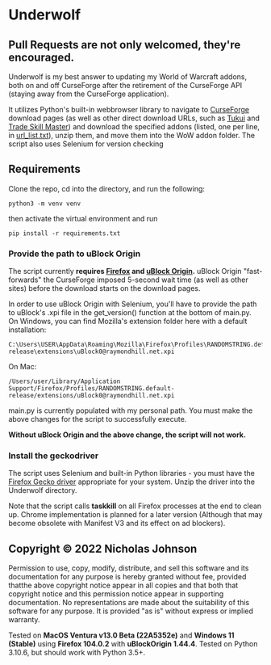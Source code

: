 # Underwolf

## Pull Requests are not only welcomed, they're encouraged.

Underwolf is my best answer to updating my World of Warcraft addons, both on and off CurseForge after the retirement of the CurseForge API (staying away from the CurseForge application). 

It utilizes Python's built-in webbrowser library to navigate to [CurseForge](https://www.curseforge.com/) download pages (as well as other direct download URLs, such as [Tukui](https://www.tukui.org) and [Trade Skill Master](https://www.tradeskillmaster.com/)) and download the specified addons (listed, one per line, in [url_list.txt](https://github.com/Lesona-Systems/Underwolf/blob/main/url_list.txt)), unzip them, and move them into the WoW addon folder. The script also uses Selenium for version checking

## Requirements

Clone the repo, cd into the directory, and run the following:

    python3 -m venv venv

then activate the virtual environment and run

    pip install -r requirements.txt

### Provide the path to uBlock Origin

The script currently **requires [Firefox](https://www.mozilla.org/en-US/firefox/new/) and [uBlock Origin](https://addons.mozilla.org/en-US/firefox/addon/ublock-origin/).** uBlock Origin "fast-forwards" the CurseForge imposed 5-second wait time (as well as other sites) before the download starts on the download pages.

In order to use uBlock Origin with Selenium, you'll have to provide the path to uBlock's .xpi file in the get_version() function at the bottom of main.py. On Windows, you can find Mozilla's extension folder here with a default installation:

    C:\Users\USER\AppData\Roaming\Mozilla\Firefox\Profiles\RANDOMSTRING.default-release\extensions\uBlock0@raymondhill.net.xpi

On Mac:

    /Users/user/Library/Application Support/Firefox/Profiles/RANDOMSTRING.default-release/extensions/uBlock0@raymondhill.net.xpi

main.py is currently populated with my personal path. You must make the above changes for the script to successfully execute.

**Without uBlock Origin and the above change, the script will not work.**

### Install the geckodriver

The script uses Selenium and built-in Python libraries - you must have the [Firefox Gecko driver](https://github.com/mozilla/geckodriver/releases) appropriate for your system. Unzip the driver into the Underwolf directory.

Note that the script calls **taskkill** on all Firefox processes at the end to clean up. Chrome implementation is planned for a later version (Although that may become obsolete with Manifest V3 and its effect on ad blockers).



## Copyright © 2022 Nicholas Johnson

Permission to use, copy, modify, distribute, and sell this software and its documentation for any purpose is hereby granted without fee, provided thatthe above copyright notice appear in all copies and that both that copyright notice and this permission notice appear in supporting documentation. No representations are made about the suitability of this software for any purpose.  It is provided "as is" without express or implied warranty.

Tested on **MacOS Ventura v13.0 Beta (22A5352e)** and **Windows 11 (Stable)** using **Firefox 104.0.2** with **uBlockOrigin 1.44.4**. Tested on Python 3.10.6, but should work with Python 3.5+.